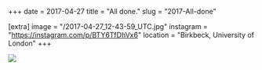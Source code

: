 +++
date = 2017-04-27
title = "All done."
slug = "2017-All-done"

[extra]
image = "/2017-04-27_12-43-59_UTC.jpg"
instagram = "https://instagram.com/p/BTY6TfDhVx6"
location = "Birkbeck, University of London"
+++

<img src="/2017-04-27_12-43-59_UTC.jpg" />
